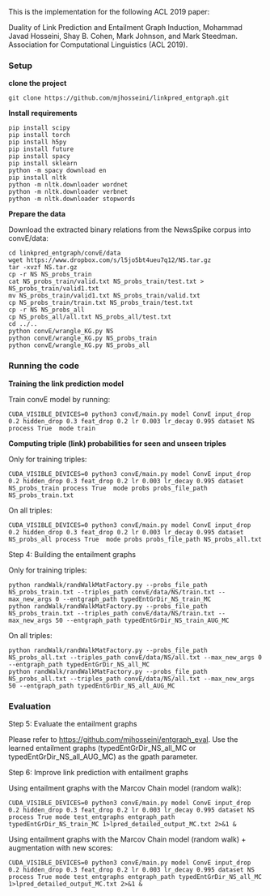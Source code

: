 This is the implementation for the following ACL 2019 paper:

Duality of Link Prediction and Entailment Graph Induction, Mohammad Javad Hosseini, Shay B. Cohen, Mark Johnson, and Mark Steedman. Association for Computational Linguistics (ACL 2019).

### Setup

**clone the project**

    git clone https://github.com/mjhosseini/linkpred_entgraph.git

**Install requirements**

    pip install scipy
    pip install torch
    pip install h5py
    pip install future
    pip install spacy
    pip install sklearn
    python -m spacy download en
    pip install nltk
    python -m nltk.downloader wordnet
    python -m nltk.downloader verbnet
    python -m nltk.downloader stopwords

**Prepare the data**

Download the extracted binary relations from the NewsSpike corpus into convE/data:

    cd linkpred_entgraph/convE/data
    wget https://www.dropbox.com/s/l5jo5bt4ueu7q12/NS.tar.gz
    tar -xvzf NS.tar.gz
    cp -r NS NS_probs_train
    cat NS_probs_train/valid.txt NS_probs_train/test.txt > NS_probs_train/valid1.txt
    mv NS_probs_train/valid1.txt NS_probs_train/valid.txt
    cp NS_probs_train/train.txt NS_probs_train/test.txt
    cp -r NS NS_probs_all
    cp NS_probs_all/all.txt NS_probs_all/test.txt
    cd ../..
    python convE/wrangle_KG.py NS
    python convE/wrangle_KG.py NS_probs_train
    python convE/wrangle_KG.py NS_probs_all

### Running the code

**Training the link prediction model**

Train convE model by running:

    CUDA_VISIBLE_DEVICES=0 python3 convE/main.py model ConvE input_drop 0.2 hidden_drop 0.3 feat_drop 0.2 lr 0.003 lr_decay 0.995 dataset NS process True  mode train	

**Computing triple (link) probabilities for seen and unseen triples**

Only for training triples:

    CUDA_VISIBLE_DEVICES=0 python3 convE/main.py model ConvE input_drop 0.2 hidden_drop 0.3 feat_drop 0.2 lr 0.003 lr_decay 0.995 dataset NS_probs_train process True  mode probs probs_file_path NS_probs_train.txt

On all triples:

    CUDA_VISIBLE_DEVICES=0 python3 convE/main.py model ConvE input_drop 0.2 hidden_drop 0.3 feat_drop 0.2 lr 0.003 lr_decay 0.995 dataset NS_probs_all process True  mode probs probs_file_path NS_probs_all.txt

Step 4: Building the entailment graphs

Only for training triples:

    python randWalk/randWalkMatFactory.py --probs_file_path NS_probs_train.txt --triples_path convE/data/NS/train.txt --max_new_args 0 --entgraph_path typedEntGrDir_NS_train_MC
    python randWalk/randWalkMatFactory.py --probs_file_path NS_probs_train.txt --triples_path convE/data/NS/train.txt --max_new_args 50 --entgraph_path typedEntGrDir_NS_train_AUG_MC

On all triples:

    python randWalk/randWalkMatFactory.py --probs_file_path NS_probs_all.txt --triples_path convE/data/NS/all.txt --max_new_args 0 --entgraph_path typedEntGrDir_NS_all_MC
    python randWalk/randWalkMatFactory.py --probs_file_path NS_probs_all.txt --triples_path convE/data/NS/all.txt --max_new_args 50 --entgraph_path typedEntGrDir_NS_all_AUG_MC

### Evaluation

Step 5: Evaluate the entailment graphs

Please refer to https://github.com/mjhosseini/entgraph_eval. Use the learned entailment graphs (typedEntGrDir_NS_all_MC or typedEntGrDir_NS_all_AUG_MC) as the gpath parameter.

Step 6: Improve link prediction with entailment graphs

Using entailment graphs with the Marcov Chain model (random walk):

    CUDA_VISIBLE_DEVICES=0 python3 convE/main.py model ConvE input_drop 0.2 hidden_drop 0.3 feat_drop 0.2 lr 0.003 lr_decay 0.995 dataset NS process True mode test_entgraphs entgraph_path typedEntGrDir_NS_train_MC 1>lpred_detailed_output_MC.txt 2>&1 &

Using entailment graphs with the Marcov Chain model (random walk) + augmentation with new scores:

    CUDA_VISIBLE_DEVICES=0 python3 convE/main.py model ConvE input_drop 0.2 hidden_drop 0.3 feat_drop 0.2 lr 0.003 lr_decay 0.995 dataset NS process True mode test_entgraphs entgraph_path typedEntGrDir_NS_all_MC 1>lpred_detailed_output_MC.txt 2>&1 &


